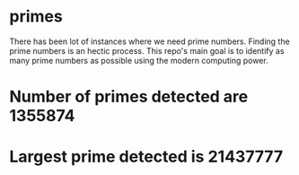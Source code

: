 # primes
There has been lot of instances where we need prime numbers. Finding the prime numbers is an hectic process. This repo's main goal is to identify as many prime numbers as possible using the modern computing power.

# Number of primes detected are 1355874
# Largest prime detected is 21437777
